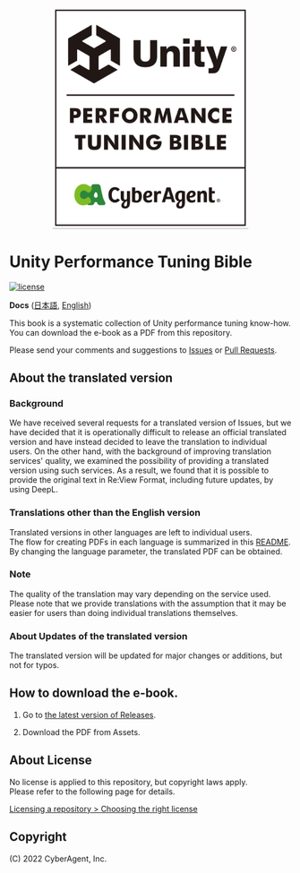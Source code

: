 <p align="center">
  <img width=350 src="Documentation/bible_logo.png" alt="UnityPerformanceTuningBible">
</p>

# Unity Performance Tuning Bible

[![license](https://img.shields.io/badge/PR-welcome-green.svg)](https://github.com/CyberAgentGameEntertainment/UnityPerformanceTuningBible/pulls)

**Docs** ([日本語](README.md), [English](README_EN.md))

This book is a systematic collection of Unity performance tuning know-how.  
You can download the e-book as a PDF from this repository.

Please send your comments and suggestions to [Issues](https://github.com/CyberAgentGameEntertainment/UnityPerformanceTuningBible/issues) or [Pull Requests](https://github.com/CyberAgentGameEntertainment/UnityPerformanceTuningBible/pulls).

## About the translated version
### Background
We have received several requests for a translated version of Issues, but we have decided that it is operationally difficult to release an official translated version and have instead decided to leave the translation to individual users. On the other hand, with the background of improving translation services' quality, we examined the possibility of providing a translated version using such services. As a result, we found that it is possible to provide the original text in Re:View Format, including future updates, by using DeepL.  

### Translations other than the English version
Translated versions in other languages are left to individual users.  
The flow for creating PDFs in each language is summarized in this [README](https://github.com/CyberAgentGameEntertainment/UnityPerformanceTuningBible/tree/main/translation).  
By changing the language parameter, the translated PDF can be obtained.  

### Note
The quality of the translation may vary depending on the service used. Please note that we provide translations with the assumption that it may be easier for users than doing individual translations themselves.

### About Updates of the translated version
The translated version will be updated for major changes or additions, but not for typos.  

## How to download the e-book.
1. Go to [the latest version of Releases](https://github.com/CyberAgentGameEntertainment/UnityPerformanceTuningBible/releases/latest).

2. Download the PDF from Assets.

## About License
No license is applied to this repository, but copyright laws apply.  
Please refer to the following page for details.

[Licensing a repository > Choosing the right license](https://docs.github.com/en/repositories/managing-your-repositorys-settings-and-features/customizing-your-repository/licensing-a-repository#choosing-the-right-license)

## Copyright
(C) 2022 CyberAgent, Inc.